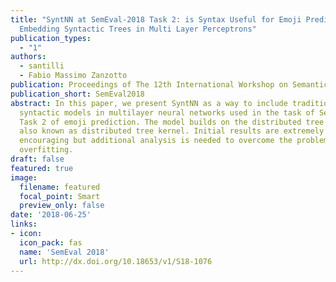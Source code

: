 ```yaml
---
title: "SyntNN at SemEval-2018 Task 2: is Syntax Useful for Emoji Prediction?
  Embedding Syntactic Trees in Multi Layer Perceptrons"
publication_types:
  - "1"
authors:
  - santilli
  - Fabio Massimo Zanzotto
publication: Proceedings of The 12th International Workshop on Semantic Evaluation
publication_short: SemEval2018
abstract: In this paper, we present SyntNN as a way to include traditional
  syntactic models in multilayer neural networks used in the task of Semeval
  Task 2 of emoji prediction. The model builds on the distributed tree embedder
  also known as distributed tree kernel. Initial results are extremely
  encouraging but additional analysis is needed to overcome the problem of
  overfitting.
draft: false
featured: true
image:
  filename: featured
  focal_point: Smart
  preview_only: false
date: '2018-06-25'
links:
- icon:
  icon_pack: fas
  name: 'SemEval 2018'
  url: http://dx.doi.org/10.18653/v1/S18-1076
---
```

